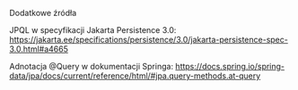 Dodatkowe źródła

JPQL w specyfikacji Jakarta Persistence 3.0: https://jakarta.ee/specifications/persistence/3.0/jakarta-persistence-spec-3.0.html#a4665

Adnotacja @Query w dokumentacji Springa: https://docs.spring.io/spring-data/jpa/docs/current/reference/html/#jpa.query-methods.at-query

